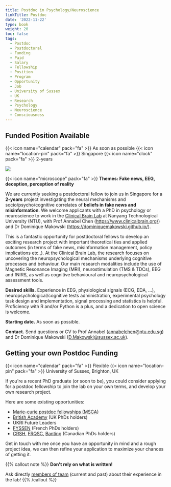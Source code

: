 ```yaml
---
title: Postdoc in Psychology/Neuroscience
linkTitle: Postdoc
date: '2022-11-22'
type: book
weight: 20
toc: false
tags:
  - Postdoc
  - Postdoctoral
  - Funding
  - Paid
  - Salary
  - Fellowship
  - Position
  - Program
  - Opportunity
  - Job
  - University of Sussex
  - UK
  - Research
  - Psychology
  - Neuroscience
  - Consciousness
---
```



## Funded Position Available

{{< icon name="calendar" pack="fa" >}} As soon as possible
{{< icon name="location-pin" pack="fa" >}} Singapore
{{< icon name="clock" pack="fa" >}} 2-years

![](singapore.jpg)



{{< icon name="microscope" pack="fa" >}} **Themes: Fake news, EEG, deception, perception of reality**

We are currently seeking a postdoctoral fellow to join us in Singapore for a **2-years** project investigating the neural mechanisms and socio/psycho/cognitive correlates of **beliefs in fake news and misinformation**. We welcome applicants with a PhD in psychology or neuroscience to work in the [Clinical Brain Lab](https://www.clinicalbrain.org/) at Nanyang Technological University (NTU), with Prof Annabel Chen (https://www.clinicalbrain.org/) and Dr Dominique Makowski (https://dominiquemakowski.github.io/).

This is a fantastic opportunity for postdoctoral fellows to develop an exciting research project with important theoretical ties and applied outcomes (in terms of fake news, misinformation management, policy implications etc.,).
At the Clinical Brain Lab, the research focuses on uncovering the neuropsychological mechanisms underlying cognitive processes and behaviour. Our main research modalities include the use of Magnetic Resonance Imaging (MRI), neurostimulation (TMS & TDCs), EEG and fNIRS, as well as cognitive behavioural and neuropsychological assessment tools.

**Desired skills.** Experience in EEG, physiological signals (ECG, EDA, ...), neuropsychological/cognitive tests administration, experimental psychology task design and implementation, signal processing and statistics is helpful. Proficiency with R and/or Python is a plus, and a dedication to open science is welcome.

**Starting date.** As soon as possible.

**Contact.** Send questions or CV to Prof Annabel (annabelchen@ntu.edu.sg) and Dr Dominique Makowski (D.Makowski@sussex.ac.uk).


## Getting your own Postdoc Funding

{{< icon name="calendar" pack="fa" >}} Flexible
{{< icon name="location-pin" pack="fa" >}} University of Sussex, Brighton, UK

If you're a recent PhD graduate (or soon to be), you could consider applying for a postdoc fellowship to join the lab on your own terms, and develop your own research project.

Here are some existing opportunities:

- [Marie-curie postdoc fellowships (MSCA)](https://marie-sklodowska-curie-actions.ec.europa.eu/actions/postdoctoral-fellowships)
- [British Academy](https://www.thebritishacademy.ac.uk/funding/postdoctoral-fellowships/) (UK PhDs holders)
- UKRI Future Leaders
- [FYSSEN](https://www.fondationfyssen.fr/en/study-grants/aim-award/) (French PhDs holders)
- [CRSH](https://www.sshrc-crsh.gc.ca/funding-financement/programs-programmes/fellowships/postdoctoral-postdoctorale-fra.aspx), [FRQSC](https://frq.gouv.qc.ca/programme/frqsc-bourse-postdoctorale-b3z-concours-automne-2023-2024-2025/), [Banting](https://banting.fellowships-bourses.gc.ca/fr/app-dem_overview-apercu.html) (Canadian PhDs holders)

Get in touch with me once you have an opportunity in mind and a rough project idea, we can then refine your application to maximize your chances of getting it.

{{% callout note %}}
**Don't rely on what is written!**

Ask directly [members of team](/people/) (current and past) about their experience in the lab!
{{% /callout %}}
